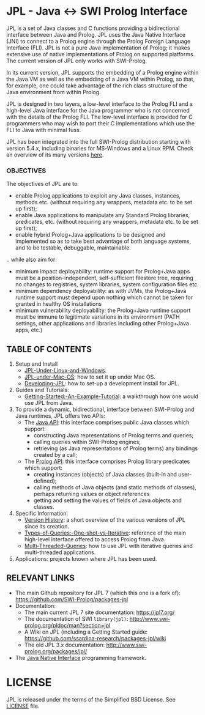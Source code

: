# JPL - Java <-> SWI Prolog Interface

JPL is a set of Java classes and C functions providing a bidirectional interface between Java and Prolog.  JPL uses the Java Native Interface (JNI) to connect to a Prolog engine through the Prolog Foreign Language Interface (FLI).  JPL is not a pure Java implementation of Prolog; it makes extensive use of native implementations of Prolog on supported platforms.  The current version of JPL only works with SWI-Prolog.

In its current version, JPL supports the embedding of a Prolog engine within the Java VM as well as the embedding of a Java VM within Prolog, so that, for example, one could take advantage of the rich class structure of the Java environment from within Prolog.

JPL is designed in two layers, a low-level interface to the Prolog FLI and a high-level Java interface for the Java programmer who is not concerned with the details of the Prolog FLI.  The low-level interface is provided for C programmers who may wish to port their C implementations which use the FLI to Java with minimal fuss.

JPL has been integrated into the full SWI-Prolog distribution starting with version 5.4.x, including binaries for MS-Windows and a Linux RPM. Check an overview of its many versions [here](VERSIONS).

### OBJECTIVES

The objectives of JPL are to:

* enable Prolog applications to exploit any Java classes, instances, methods etc. (without requiring any wrappers, metadata etc. to be set up first);
* enable Java applications to manipulate any Standard Prolog libraries, predicates, etc. (without requiring any wrappers, metadata etc. to be set up first);
* enable hybrid Prolog+Java applications to be designed and implemented so as to take best advantage of both language systems, and to be testable, debuggable, maintainable.

.. while also aim for:

* minimum impact deployability: runtime support for Prolog+Java apps must be a position-independent, self-sufficient filestore tree, requiring no changes to registries, system libraries, system configuration files etc.
* minimum dependency deployability: as with JVMs, the Prolog+Java runtime support must depend upon nothing which cannot be taken for granted in healthy OS installations
* minimum vulnerability deployability: the Prolog+Java runtime support must be immune to legitimate variations in its environment (PATH settings, other applications and libraries including other Prolog+Java apps, etc.)



## TABLE OF CONTENTS

1. Setup and Install
    * [JPL-Under-Linux-and-Windows](JPL-Under-Linux-and-Windows).
    * [JPL-under-Mac-OS](JPL-under-Mac-OS): how to set it up under Mac OS.
    * [Developing-JPL](Developing-JPL): how to set-up a development install for JPL.
2. Guides and Tutorials:
    * [Getting-Started:-An-Example-Tutorial](Getting-Started:-An-Example-Tutorial): a walkthrough how one would use JPL from Java.
3. To provide a dynamic, bidirectional, interface between SWI-Prolog and Java runtimes, JPL offers two APIs:
    * The [Java API](JavaAPI): this interface comprises public Java classes which support:
        * constructing Java representations of Prolog terms and queries;
        * calling queries within SWI-Prolog engines;
        * retrieving (as Java representations of Prolog terms) any bindings created by a call; 
    * The [Prolog API](PrologAPI): this interface comprises Prolog library predicates which support:
        * creating instances (objects) of Java classes (built-in and user-defined);
        * calling methods of Java objects (and static methods of classes), perhaps returning values or object references
        * getting and setting the values of fields of Java objects and classes.
4. Specific Information:
    * [Version History](VERSIONS): a short overview of the various versions of JPL since its creation.
    * [Types-of-Queries:-One-shot-vs-Iterative](Types-of-Queries:-One-shot-vs-Iterative): reference of the main high-level interface offered to access Prolog from Java.
    * [Multi-Threaded-Queries](Multi-Threaded-Queries): how to use JPL with iterative queries and multi-threaded applications.
5. Applications: projects known where JPL has been used.



## RELEVANT LINKS

* The main Github repository for JPL 7 (which this one is a fork of): <https://github.com/SWI-Prolog/packages-jpl> 
* Documentation:
    * The main current JPL 7 site documentation: <https://jpl7.org/>
    * The documentation of SWI `library(jpl)`: <http://www.swi-prolog.org/pldoc/man?section=jpl>
    * A Wiki on JPL (including a Getting Started guide: <https://github.com/ssardina-research/packages-jpl/wiki>
    * The old JPL 3.x documentation: <http://www.swi-prolog.org/packages/jpl/>
* The [Java Native Interface](https://docs.oracle.com/javase/8/docs/technotes/guides/jni/) programming framework.



# LICENSE

JPL is released under the terms of the Simplified BSD License. See [LICENSE](https://github.com/ssardina-research/packages-jpl/blob/master/LICENSE) file.